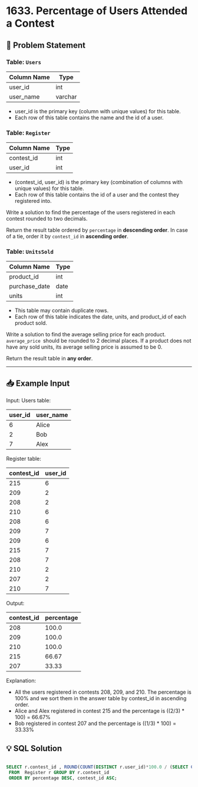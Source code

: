 # 1633. Percentage of Users Attended a Contest

## 📝 Problem Statement

### Table: `Users`

| Column Name | Type    |
|-------------|---------|
| user_id     | int     |
| user_name   | varchar |

 - user_id is the primary key (column with unique values) for this table.
 - Each row of this table contains the name and the id of a user.
 

### Table: `Register`

| Column Name | Type    |
|-------------|---------|
| contest_id  | int     |
| user_id     | int     |

 - (contest_id, user_id) is the primary key (combination of columns with unique values) for this table.
 - Each row of this table contains the id of a user and the contest they registered into.
 

Write a solution to find the percentage of the users registered in each contest rounded to two decimals.

Return the result table ordered by `percentage` in **descending order**. In case of a tie, order it by `contest_id` in **ascending order**.

### Table: `UnitsSold`

| Column Name   | Type    |
|---------------|---------|
| product_id    | int     |
| purchase_date | date    |
| units         | int     |

 - This table may contain duplicate rows.
 - Each row of this table indicates the date, units, and product_id of each product sold. 
 
Write a solution to find the average selling price for each product. `average_price `should be rounded to 2 decimal places. If a product does not have any sold units, its average selling price is assumed to be 0.

Return the result table in **any order**.

---

## 📥 Example Input

Input: 
Users table:

| user_id | user_name |
|---------|-----------|
| 6       | Alice     |
| 2       | Bob       |
| 7       | Alex      |

Register table:

| contest_id | user_id |
|------------|---------|
| 215        | 6       |
| 209        | 2       |
| 208        | 2       |
| 210        | 6       |
| 208        | 6       |
| 209        | 7       |
| 209        | 6       |
| 215        | 7       |
| 208        | 7       |
| 210        | 2       |
| 207        | 2       |
| 210        | 7       |

Output: 

| contest_id | percentage |
|------------|------------|
| 208        | 100.0      |
| 209        | 100.0      |
| 210        | 100.0      |
| 215        | 66.67      |
| 207        | 33.33      |

Explanation: 
 - All the users registered in contests 208, 209, and 210. The percentage is 100% and we sort them in the answer table by contest_id in ascending order.
 - Alice and Alex registered in contest 215 and the percentage is ((2/3) * 100) = 66.67%
 - Bob registered in contest 207 and the percentage is ((1/3) * 100) = 33.33%

## 💡 SQL Solution

```sql

SELECT r.contest_id , ROUND(COUNT(DISTINCT r.user_id)*100.0 / (SELECT COUNT(*) FROM Users),2) AS percentage
 FROM  Register r GROUP BY r.contest_id
 ORDER BY percentage DESC, contest_id ASC;
